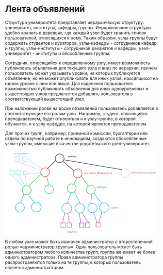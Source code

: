 # Лента объявлений

Структура университета представляет иерархическую структуру: университет, институты, кафедры, группы. Иерархические
структуры удобно хранить в деревьях, где каждый узел будет хранить список пользователей, относящихся к нему. Таким
образом, узлы-группы будут содержать студентов и кураторов, узлы-кафедры - сотрудников кафедр и группы, узлы-институты -
сотрудников деканатов и кафедры, узел-университет - институты и обособленные группы.

Сотрудник, относящийся к определенному узлу, имеет возможность публиковать объявления для текущего узла и вниз по
иерархии, причем пользователь может указывать уровни, на которых публикуется объявление; но не может опубликовать для
иных узлов, находящихся на одном уровне с ним или выше. Для наделения пользователя возможностью публиковать объявления
для иных одноуровневых и вышестоящих узлов предлагается добавлять пользователя в соответствующий вышестоящий узел.

При наложении ролей на доске объявлений пользователь добавляется в соответствующие его ролям узлы. Например, студент,
являющийся преподавателем, будет относиться и к узлу-группе, в которой обучается, и к узлу-кафедре, на которой является
преподавателем.

Для прочих групп, например, приемной комиссии, бухгалтерии или отдела по научной работе и инновациям, создаются
обособленные узлы-группы, имеющие в качестве родительского узел-университет.

![Иерархия](./../../../images/diagrams/hierarchy.png)

В любом узле может быть назначен администратор с второстепенной ролью «администратор группы». Один пользователь может
быть администратором любого количества групп, группа же имеет не более одного администратора. Права администратора
группы распространяются только на те группы, в которых пользователь является администратором.

